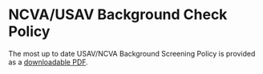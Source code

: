 # NCVA/USAV Background Check Policy

The most up to date USAV/NCVA Background Screening Policy is provided as a [downloadable PDF](http://ncva.com/downloads/Background%20Policy.pdf?v1.2).